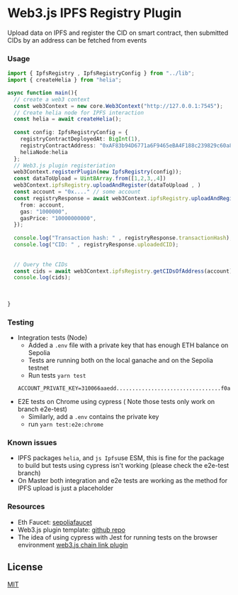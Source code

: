 # Web3.js IPFS Registry Plugin
Upload data on IPFS and register the CID on smart contract, then submitted CIDs by an address can be fetched
from events

### Usage
```typescript
import { IpfsRegistry , IpfsRegistryConfig } from "../lib";
import { createHelia } from "helia";

async function main(){
  // create a web3 context
  const web3Context = new core.Web3Context("http://127.0.0.1:7545");
  // Create helia node for IPFS interaction 
  const helia = await createHelia();
  
  const config: IpfsRegistryConfig = {
    registryContractDeployedAt: BigInt(1),
    registryContractAddress: "0xAF83b94D6771a6F9465eBA4F188c239829c60a8c",
    heliaNode:helia
  };
  // Web3.js plugin registeriation
  web3Context.registerPlugin(new IpfsRegistry(config));
  const dataToUpload = Uint8Array.from([1,2,3,,4])
  web3Context.ipfsRegistry.uploadAndRegister(dataToUpload , )
  const account = "0x...." // some account
  const registryResponse = await web3Context.ipfsRegistry.uploadAndRegister(fileData, {
    from: account,
    gas: "1000000",
    gasPrice: "10000000000",
  });
  
  console.log("Transaction hash: " , registryResponse.transactionHash);
  console.log("CID: " , registryResponse.uploadedCID);
  
  
  // Query the CIDs
  const cids = await web3Context.ipfsRegistry.getCIDsOfAddress(account);
  console.log(cids);
  
  
  
}

```

### Testing
- Integration tests (Node)
  - Added a `.env` file with a private key that has enough ETH balance on Sepolia
  - Tests are running both on the local ganache and on the Sepolia testnet
  - Run tests `yarn test`
  ```.env
  ACCOUNT_PRIVATE_KEY=310066aaedd.................................f0a13f
  ```
- E2E tests on Chrome using cypress ( Note those tests only work on branch e2e-test)
  - Similarly, add a `.env` contains the private key
  - run `yarn test:e2e:chrome`

### Known issues
- IPFS packages `helia`, and `js Ipfs`use ESM, this is fine for the package to build but tests using cypress isn't working (please check the e2e-test branch)
- On Master both integration and e2e tests are working as the method for IPFS upload is just a placeholder

### Resources
- Eth Faucet: [sepoliafaucet](https://sepoliafaucet.com/)
- Web3.js plugin template: [github repo](https://github.com/web3/web3.js-plugin-template)
- The idea of using cypress with Jest for running tests on the browser environment [web3.js chain link plugin](https://github.com/ChainSafe/web3.js-plugin-chainlink)



License
-------

[MIT](https://choosealicense.com/licenses/mit/)
